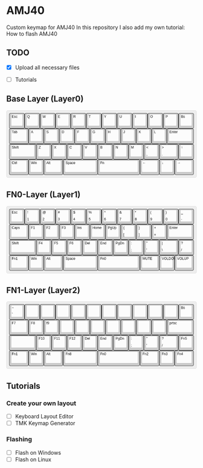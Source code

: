 # AMJ40

Custom keymap for AMJ40
In this repository I also add my own tutorial: How to flash AMJ40

## TODO
 - [x] Upload all necessary files
 - [ ] Tutorials


## Base Layer (Layer0)
[![N|MBakirci](https://github.com/MBakirci/AMJ40/blob/master/keyboard-layout-editor/layer0(base).png?raw=true)](https://github.com/MBakirci/AMJ40/blob/master/keyboard-layout-editor/layer0(base).png?raw=true)
## FN0-Layer (Layer1)
[![N|MBakirci](https://github.com/MBakirci/AMJ40/blob/master/keyboard-layout-editor/layer1.png?raw=true)](https://github.com/MBakirci/AMJ40/blob/master/keyboard-layout-editor/layer1.png?raw=true)
## FN1-Layer (Layer2)
[![N|MBakirci](https://github.com/MBakirci/AMJ40/blob/master/keyboard-layout-editor/layer2.png?raw=true)](https://github.com/MBakirci/AMJ40/blob/master/keyboard-layout-editor/layer2.png?raw=true)
 
 
 
 ## Tutorials
 
 ### Create your own layout
 - [ ] Keyboard Layout Editor
 - [ ] TMK Keymap Generator
 
 ### Flashing
 - [ ] Flash on Windows
 - [ ] Flash on Linux
